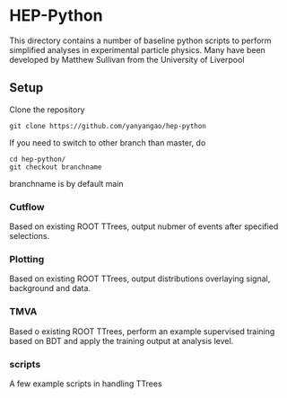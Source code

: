 # HEP-Python

This directory contains a number of baseline python scripts to perform simplified analyses in experimental particle physics. 
Many have been developed by Matthew Sullivan from the University of Liverpool

## Setup

Clone the repository
```
git clone https://github.com/yanyangao/hep-python 
```

If you need to switch to other branch than master, do

```
cd hep-python/
git checkout branchname
```

branchname is by default main

### Cutflow

Based on existing ROOT TTrees, output nubmer of events after specified selections. 

### Plotting

Based on existing ROOT TTrees, output distributions overlaying signal, background and data. 

### TMVA

Based o existing ROOT TTrees, perform an example supervised training based on BDT and apply the training  output at analysis level.

### scripts

A few example scripts in handling TTrees
